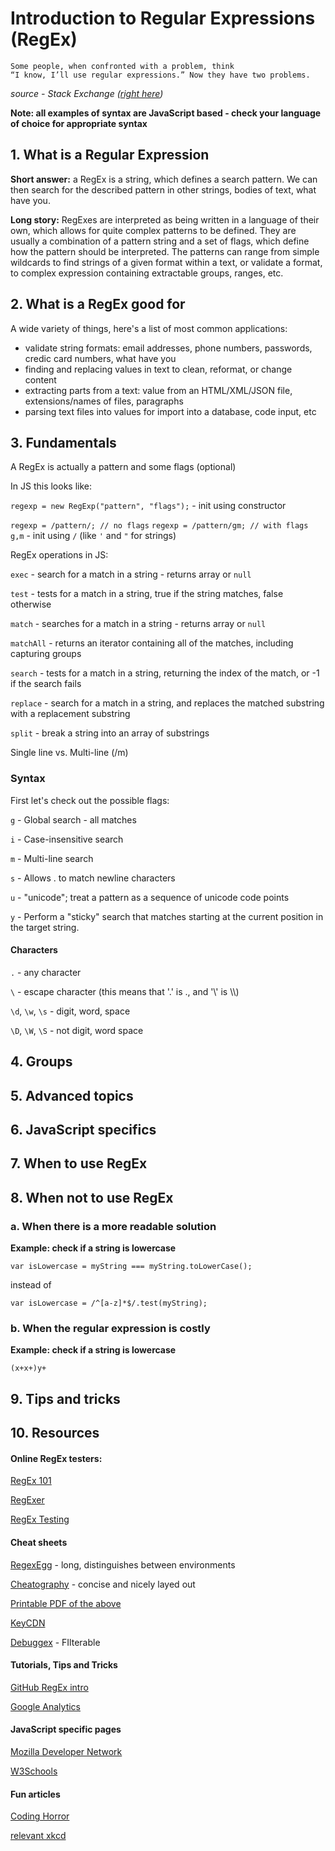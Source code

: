 # Introduction to Regular Expressions (RegEx)

```
Some people, when confronted with a problem, think 
“I know, I’ll use regular expressions.” Now they have two problems.
``` 
_source - Stack Exchange ([right here](https://softwareengineering.stackexchange.com/questions/223634/what-is-meant-by-now-you-have-two-problems))_

__Note: all examples of syntax are JavaScript based - check your language of choice for appropriate syntax__

## 1. What is a Regular Expression

**Short answer:** a RegEx is a string, which defines a search pattern. We can then search for the described pattern in other strings, bodies of text, what have you.

**Long story:** RegExes are interpreted as being written in a language of their own, which allows for quite complex patterns to be defined. They are usually a combination of a pattern string and a set of flags, which define how the pattern should be interpreted. The patterns can range from simple wildcards to find strings of a given format within a text, or validate a format, to complex expression containing extractable groups, ranges, etc.

## 2. What is a RegEx good for

A wide variety of things, here's a list of most common applications:
 - validate string formats: email addresses, phone numbers, passwords, credic card numbers, what have you
 - finding and replacing values in text to clean, reformat, or change content
 - extracting parts from a text: value from an HTML/XML/JSON file, extensions/names of files, paragraphs
 - parsing text files into values for import into a database, code input, etc

## 3. Fundamentals

A RegEx is actually a pattern and some flags (optional)

In JS this looks like:

`regexp = new RegExp("pattern", "flags");` - init using constructor

`regexp = /pattern/; // no flags` 
`regexp = /pattern/gm; // with flags g,m` - init using `/` (like `'` and `"` for strings)

RegEx operations in JS:

`exec`	- search for a match in a string - returns array or `null`

`test`	- tests for a match in a string, true if the string matches, false otherwise

`match`	- searches for a match in a string - returns array or `null`

`matchAll`	- returns an iterator containing all of the matches, including capturing groups

`search`	- tests for a match in a string, returning the index of the match, or -1 if the search fails

`replace`	- search for a match in a string, and replaces the matched substring with a replacement substring

`split` -	break a string into an array of substrings

Single line vs. Multi-line (/m)

### Syntax

First let's check out the possible flags:

`g`	- Global search - all matches

`i`	- Case-insensitive search

`m`	- Multi-line search

`s`	- Allows . to match newline characters

`u`	- "unicode"; treat a pattern as a sequence of unicode code points

`y`	- Perform a "sticky" search that matches starting at the current position in the target string.


#### Characters

`.` - any character

`\` - escape character (this means that '.' is \., and '\\' is \\\\)


`\d`, `\w`, `\s` - digit, word, space

`\D`, `\W`, `\S` - not digit, word space




## 4. Groups

## 5. Advanced topics

## 6. JavaScript specifics

## 7. When to use RegEx

## 8. When not to use RegEx

### a. When there is a more readable solution
  **Example: check if a string is lowercase**

   `var isLowercase = myString === myString.toLowerCase();`


   instead of


   `var isLowercase = /^[a-z]*$/.test(myString);`
     
### b. When the regular expression is costly
   **Example: check if a string is lowercase**

   `(x+x+)y+`
   
## 9. Tips and tricks
## 10. Resources

#### Online RegEx testers:

[RegEx 101](https://regex101.com/)

[RegExer](https://regexr.com/)

[RegEx Testing](https://regexr.com/)


#### Cheat sheets

[RegexEgg](https://www.rexegg.com/regex-quickstart.html) - long, distinguishes between environments

[Cheatography](https://www.cheatography.com/davechild/cheat-sheets/regular-expressions/) - concise and nicely layed out

[Printable PDF of the above](http://www.cbs.dtu.dk/courses/27610/regular-expressions-cheat-sheet-v2.pdf)

[KeyCDN](https://www.keycdn.com/support/regex-cheatsheet)

[Debuggex](https://www.debuggex.com/cheatsheet/regex/python) - FIlterable

#### Tutorials, Tips and Tricks

[GitHub RegEx intro](https://github.com/ziishaned/learn-regex)

[Google Analytics](https://analytics.googleblog.com/2009/04/regular-expression-tips-and-tricks.html)

#### JavaScript specific pages

[Mozilla Developer Network](https://developer.mozilla.org/en-US/docs/Web/JavaScript/Guide/Regular_Expressions)

[W3Schools](https://www.w3schools.com/jsref/jsref_obj_regexp.asp)

#### Fun articles

[Coding Horror](https://blog.codinghorror.com/regex-use-vs-regex-abuse/)

[relevant xkcd](https://xkcd.com/1313/)
